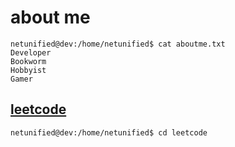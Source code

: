 # about me

```console
netunified@dev:/home/netunified$ cat aboutme.txt
Developer
Bookworm
Hobbyist
Gamer
```

## [leetcode](./leetcode.md)

```console
netunified@dev:/home/netunified$ cd leetcode
```
